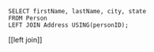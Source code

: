 
```mysql
SELECT firstName, lastName, city, state
FROM Person
LEFT JOIN Address USING(personID);
```


[[left join]]